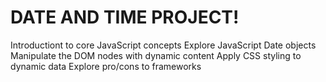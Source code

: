 # DATE AND TIME PROJECT!
Introductiont to core JavaScript concepts
Explore JavaScript Date objects
Manipulate the DOM nodes with dynamic content
Apply CSS styling to dynamic data
Explore pro/cons to frameworks